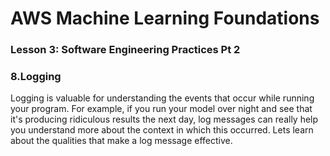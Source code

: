 # AWS Machine Learning Foundations 

### Lesson 3: Software Engineering Practices Pt 2

### 8.Logging 


Logging is valuable for understanding the events that occur while running your program. For example, if you run your model over night and see that it's producing ridiculous results the next day, log messages can really help you understand more about the context in which this occurred. Lets learn about the qualities that make a log message effective.